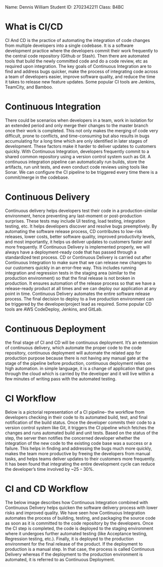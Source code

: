 Name: Dennis William
Student ID: 2702342211
Class: B4BC

# What is CI/CD
CI And CD is the practice of automating the integration of code changes from multiple developers into a single codebase. It is a software development practice where the developers commit their work frequently to the central code repository (Github or Stash). Then there are automated tools that build the newly committed code and do a code review, etc as required upon integration.
The key goals of Continuous Integration are to find and address bugs quicker, make the process of integrating code across a team of developers easier, improve software quality, and reduce the time it takes to release new feature updates. Some popular CI tools are Jenkins, TeamCity, and Bamboo.

# Continuous Integration
There could be scenarios when developers in a team, work in isolation for an extended period and only merge their changes to the master branch once their work is completed. This not only makes the merging of code very difficult, prone to conflicts, and time-consuming but also results in bugs accumulating for a long time which are only identified in later stages of development. These factors make it harder to deliver updates to customers quickly.
With Continuous Integration, developers frequently commit to a shared common repository using a version control system such as Git. A continuous integration pipeline can automatically run builds, store the artifacts, run unit tests, and even conduct code reviews using tools like Sonar. We can configure the CI pipeline to be triggered every time there is a commit/merge in the codebase.

# Continuous Delivery
Continuous delivery helps developers test their code in a production-similar environment, hence preventing any last-moment or post-production surprises. These tests may include UI testing, load testing, integration testing, etc. It helps developers discover and resolve bugs preemptively.
By automating the software release process, CD contributes to low-risk releases, lower costs, better software quality, improved productivity levels, and most importantly, it helps us deliver updates to customers faster and more frequently. If Continuous Delivery is implemented properly, we will always have a deployment-ready code that has passed through a standardized test process.
CD or Continuous Delivery is carried out after Continuous Integration to make sure that we can release new changes to our customers quickly in an error-free way. This includes running integration and regression tests in the staging area (similar to the production environment) so that the final release is not broken in production. It ensures automation of the release process so that we have a release-ready product at all times and we can deploy our application at any point in time.
Continuous Delivery automates the entire software release process. The final decision to deploy to a live production environment can be triggered by the developer/project lead as required. Some popular CD tools are AWS CodeDeploy, Jenkins, and GitLab.

# Continuous Deployment
the final stage of CI and CD will be continuous deployment. It’s an extension of continuous delivery, which automate the proper code to the code repository, continuous deployment will automate the related app for production purpose because there is not having any manual gate at the stage of the pipeline before production, continuous deployment relies on high automation.
in simple language, it is a change of application that goes through the cloud which is carried by the developer and it will live within a few minutes of writing pass with the automated testing.

# CI Workflow
Below is a pictorial representation of a CI pipeline– the workflow from developers checking in their code to its automated build, test, and final notification of the build status.
Once the developer commits their code to a version control system like Git, it triggers the CI pipeline which fetches the changes and runs automated build and unit tests. Based on the status of the step, the server then notifies the concerned developer whether the integration of the new code to the existing code base was a success or a failure.
This helps in finding and addressing the bugs much more quickly, makes the team more productive by freeing the developers from manual tasks, and helps teams deliver updates to their customers more frequently. It has been found that integrating the entire development cycle can reduce the developer’s time involved by ~25 – 30%.

# CI and CD Workflow
The below image describes how Continuous Integration combined with Continuous Delivery helps quicken the software delivery process with lower risks and improved quality.
We have seen how Continuous Integration automates the process of building, testing, and packaging the source code as soon as it is committed to the code repository by the developers. Once the CI step is completed, the code is deployed to the staging environment where it undergoes further automated testing (like Acceptance testing, Regression testing, etc.). Finally, it is deployed to the production environment for the final release of the product.
If the deployment to production is a manual step. In that case, the process is called Continuous Delivery whereas if the deployment to the production environment is automated, it is referred to as Continuous Deployment.